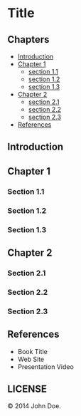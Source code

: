 Title
================================================================================


Chapters
--------------------------------------------------------------------------------

- [Introduction](#introduction)
- [Chapter 1](#chapter-1)
  - [section 1.1](#section-11)
  - [section 1.2](#section-12)
  - [section 1.3](#section-13)
- [Chapter 2](#chapter-2)
  - [section 2.1](#section-21)
  - [section 2.2](#section-22)
  - [section 2.3](#section-23)
- [References](#references)


Introduction
--------------------------------------------------------------------------------




Chapter 1
--------------------------------------------------------------------------------

### Section 1.1

### Section 1.2

### Section 1.3


Chapter 2
--------------------------------------------------------------------------------

### Section 2.1

### Section 2.2

### Section 2.3



References
--------------------------------------------------------------------------------

- Book Title
- Web Site
- Presentation Video


LICENSE
--------------------------------------------------------------------------------

&copy; 2014 John Doe.
